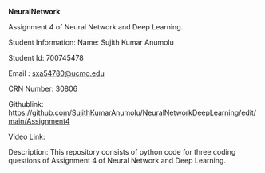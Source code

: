 
**NeuralNetwork**

Assignment 4 of Neural Network and Deep Learning.

Student Information: Name: Sujith Kumar Anumolu

Student Id: 700745478

Email : sxa54780@ucmo.edu

CRN Number: 30806

Githublink: https://github.com/SujithKumarAnumolu/NeuralNetworkDeepLearning/edit/main/Assignment4

Video Link: 

Description: This repository consists of python code for three coding questions of Assignment 4 of Neural Network and Deep Learning.

